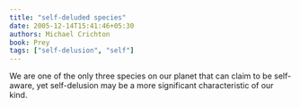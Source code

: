 ```yaml
---
title: "self-deluded species"
date: 2005-12-14T15:41:46+05:30
authors: Michael Crichton
book: Prey
tags: ["self-delusion", "self"]
---
```

We are one of the only three species on our planet that can claim to be self-aware, yet self-delusion may be a more significant characteristic of our kind.
